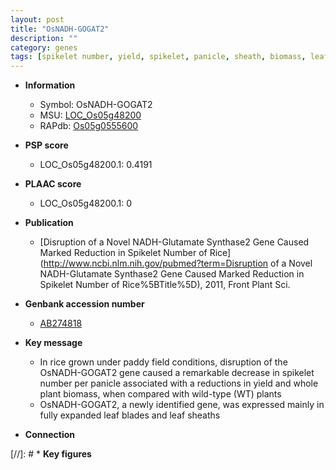 ```yaml
---
layout: post
title: "OsNADH-GOGAT2"
description: ""
category: genes
tags: [spikelet number, yield, spikelet, panicle, sheath, biomass, leaf]
---
```


* **Information**  
    + Symbol: OsNADH-GOGAT2  
    + MSU: [LOC_Os05g48200](http://rice.plantbiology.msu.edu/cgi-bin/ORF_infopage.cgi?orf=LOC_Os05g48200)  
    + RAPdb: [Os05g0555600](http://rapdb.dna.affrc.go.jp/viewer/gbrowse_details/irgsp1?name=Os05g0555600)  

* **PSP score**  
    + LOC_Os05g48200.1: 0.4191 

* **PLAAC score**  
    + LOC_Os05g48200.1: 0 

* **Publication**  
    + [Disruption of a Novel NADH-Glutamate Synthase2 Gene Caused Marked Reduction in Spikelet Number of Rice](http://www.ncbi.nlm.nih.gov/pubmed?term=Disruption of a Novel NADH-Glutamate Synthase2 Gene Caused Marked Reduction in Spikelet Number of Rice%5BTitle%5D), 2011, Front Plant Sci.

* **Genbank accession number**  
    + [AB274818](http://www.ncbi.nlm.nih.gov/nuccore/AB274818)

* **Key message**  
    + In rice grown under paddy field conditions, disruption of the OsNADH-GOGAT2 gene caused a remarkable decrease in spikelet number per panicle associated with a reductions in yield and whole plant biomass, when compared with wild-type (WT) plants
    + OsNADH-GOGAT2, a newly identified gene, was expressed mainly in fully expanded leaf blades and leaf sheaths

* **Connection**  

[//]: # * **Key figures**  


